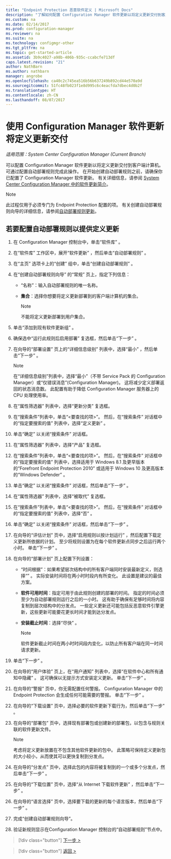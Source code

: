 ```yaml
---
title: "Endpoint Protection 恶意软件定义 | Microsoft Docs"
description: "了解如何配置 Configuration Manager 软件更新以将定义更新交付到客户端计算机。"
ms.custom: na
ms.date: 02/14/2017
ms.prod: configuration-manager
ms.reviewer: na
ms.suite: na
ms.technology: configmgr-other
ms.tgt_pltfrm: na
ms.topic: get-started-article
ms.assetid: 3b9c4027-a98b-406b-935c-ccabcfe713df
caps.latest.revision: "21"
author: NathBarn
ms.author: nathbarn
manager: angrobe
ms.openlocfilehash: ca40c2c745ea516b56b637249b892cd44e570a9d
ms.sourcegitcommit: 51fc48fb023f1e8d995c6c4eacfda7dbec4d0b2f
ms.translationtype: HT
ms.contentlocale: zh-CN
ms.lasthandoff: 08/07/2017
---
```

#  <a name="using-configuration-manager-software-updates-to-deliver-definition-updates"></a>使用 Configuration Manager 软件更新将定义更新交付

*适用范围：System Center Configuration Manager (Current Branch)*


 可以配置 Configuration Manager 软件更新以将定义更新交付到客户端计算机。 可通过配置自动部署规则完成此操作。 在开始创建自动部署规则之前，请确保你已配置了 Configuration Manager 软件更新。 有关详细信息，请参阅 [System Center Configuration Manager 中的软件更新简介](/sccm/sum/understand/software-updates-introduction)。

> [!NOTE]
>  此过程仅用于必须专门为 Endpoint Protection 配置的项。 有关创建自动部署规则向导的详细信息，请参阅[自动部署规则更新](/sccm/sum/deploy-use/automatically-deploy-software-updates)。

## <a name="to-configure-an-automatic-deployment-rule-to-deliver-definition-updates"></a>若要配置自动部署规则以提供定义更新

1.  在 Configuration Manager 控制台中，单击“软件库” 。

2.  在“软件库”  工作区中，展开“软件更新” ，然后单击“自动部署规则” 。

3.  在“主页”  选项卡上的“创建”  组中，单击“创建自动部署规则” 。

4.  在“创建自动部署规则向导”  的“常规” 页上，指定下列信息：

    -   “名称”：输入自动部署规则的唯一名称。

    -   **集合**：选择你想要将定义更新部署到的客户端计算机的集合。

        > [!NOTE]
        >  不能将定义更新部署到用户集合。

5.  单击“添加到现有软件更新组” 。

6.  确保选中“运行此规则后启用部署”   复选框，然后单击“下一步” 。

7.  在向导的“部署设置”  页上的“详细信息级别”  列表中，选择“最小” ，然后单击“下一步” 。

    > [!NOTE]
    >  在“详细信息级别”列表中，选择“最小”（不带 Service Pack 的 Configuration Manager）或“仅错误消息”(Configuration Manager)。 这将减少定义部署返回的状态消息数。 此配置有助于降低 Configuration Manager 服务器上的 CPU 处理使用率。

8.  在“属性筛选器”  列表中，选择“更新分类”  复选框。

9. 在“搜索条件”列表中，单击“<要查找的项\>”。 然后，在“搜索条件”  对话框中的“指定要搜索的值”  列表中，选择“定义更新” 。

10. 单击“确定”  以关闭“搜索条件”  对话框。

11. 在“属性筛选器”  列表中，选择“产品”  复选框。

12. 在“搜索条件”列表中，单击“<要查找的项\>”。 然后，在“搜索条件”  对话框中的“指定要搜索的值”  列表中，选择适用于 Windows 8.1 及更早版本的“Forefront Endpoint Protection 2010”  或适用于 Windows 10 及更高版本的“Windows Defender”  。

13. 单击“确定”  以关闭“搜索条件”  对话框，然后单击“下一步” 。

14. 在“属性筛选器”  列表中，选择“被取代”  复选框。

15. 在“搜索条件”列表中，单击“<要查找的项\>”。 然后，在“搜索条件”  对话框中的“指定要搜索的值”  列表中，选择“否” 。

16. 单击“确定”  以关闭“搜索条件”  对话框，然后单击“下一步” 。

17. 在向导的“评估计划”  页中，选择“启用规则以按计划运行” ，然后配置下载定义更新所依据的计划。 至少将规则设置为在每个软件更新点同步之后运行两个小时。 单击“下一步” 。

18. 在向导的“部署计划”  页上配置下列设置：

    -   “时间根据”：如果希望层次结构中的所有客户端同时安装最新定义，则选择“”  。 实际安装时间将在两小时时段内有所变化。 此设置是建议的最佳方案。

    -   **软件可用时间**：指定可用于由此规则创建的部署的时间。 指定的时间必须至少为自动部署规则运行之后的一小时。 这有助于确保有足够时间将内容复制到层次结构中的分发点。 一些定义更新还可能包括反恶意软件引擎更新，这些更新可能要花更长时间才能到达分发点。

    -   **安装截止时间**：选择“尽快” 。

        > [!NOTE]
        >  软件更新截止时间在两小时时间段内变化，以防止所有客户端在同一时间请求更新。

19. 单击“下一步” 。

20. 在向导的“用户体验”  页上，在“用户通知”  列表中，选择“在软件中心和所有通知中隐藏” 。   这可确保以无提示方式安装定义更新。 单击“下一步” 。

21. 在向导的“警报”  页中，你无需配置任何警报。 Configuration Manager 中的 Endpoint Protection 会生成任何可能需要的警报。 单击“下一步” 。

22. 在向导的“下载设置”  页中，选择必要的软件更新下载行为，然后单击“下一步” 。

23. 在向导的“部署包”  页中，选择现有部署包或创建新的部署包，以包含与规则关联的软件更新文件。

    > [!NOTE]
    >  考虑将定义更新放置在不包含其他软件更新的包中。 此策略可保持定义更新包的大小较小，从而使其可以更快复制到分发点。

24. 在向导的“分发点”  页中，选择此包的内容将被复制到的一个或多个分发点，然后单击“下一步” 。

25. 在向导的“下载位置”  页中，选择“从 Internet 下载软件更新” ，然后单击“下一步” 。

26. 在向导的“语言选择”  页中，选择要下载的更新的每个语言版本，然后单击“下一步” 。

27. 完成“创建自动部署规则向导”。

28. 验证新规则显示在Configuration Manager 控制台的“自动部署规则”节点中。


> [!div class="button"]
[下一步 >](endpoint-antimalware-policies.md)

> [!div class="button"]
[返回 >](endpoint-configure-alerts.md)

